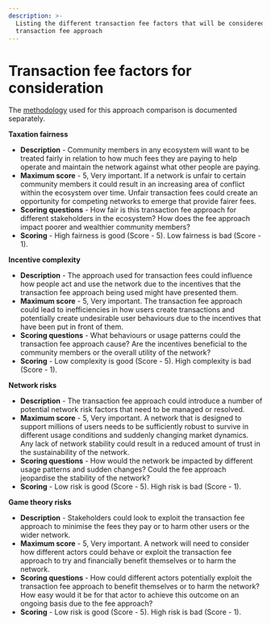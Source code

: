 ```yaml
---
description: >-
  Listing the different transaction fee factors that will be considered for each
  transaction fee approach
---
```


# Transaction fee factors for consideration

The [methodology](https://docs.treasuries.io/analysis/approach-comparison-methodology) used for this approach comparison is documented separately.



**Taxation fairness**

* **Description** - Community members in any ecosystem will want to be treated fairly in relation to how much fees they are paying to help operate and maintain the network against what other people are paying.
* **Maximum score** - 5, Very important. If a network is unfair to certain community members it could result in an increasing area of conflict within the ecosystem over time. Unfair transaction fees could create an opportunity for competing networks to emerge that provide fairer fees.
* **Scoring questions** - How fair is this transaction fee approach for different stakeholders in the ecosystem? How does the fee approach impact poorer and wealthier community members?
* **Scoring** - High fairness is good (Score - 5). Low fairness is bad (Score - 1).



**Incentive complexity**

* **Description** - The approach used for transaction fees could influence how people act and use the network due to the incentives that the transaction fee approach being used might have presented them.
* **Maximum score** - 5, Very important. The transaction fee approach could lead to inefficiencies in how users create transactions and potentially create undesirable user behaviours due to the incentives that have been put in front of them.
* **Scoring questions** - What behaviours or usage patterns could the transaction fee approach cause? Are the incentives beneficial to the community members or the overall utility of the network?
* **Scoring** - Low complexity is good (Score - 5). High complexity is bad (Score - 1).



**Network risks**

* **Description** - The transaction fee approach could introduce a number of potential network risk factors that need to be managed or resolved.
* **Maximum score** - 5, Very important. A network that is designed to support millions of users needs to be sufficiently robust to survive in different usage conditions and suddenly changing market dynamics. Any lack of network stability could result in a reduced amount of trust in the sustainability of the network.
* **Scoring questions** - How would the network be impacted by different usage patterns and sudden changes? Could the fee approach jeopardise the stability of the network?
* **Scoring** - Low risk is good (Score - 5). High risk is bad (Score - 1).



**Game theory risks**

* **Description** - Stakeholders could look to exploit the transaction fee approach to minimise the fees they pay or to harm other users or the wider network.
* **Maximum score** - 5, Very important. A network will need to consider how different actors could behave or exploit the transaction fee approach to try and financially benefit themselves or to harm the network.
* **Scoring questions** - How could different actors potentially exploit the transaction fee approach to benefit themselves or to harm the network? How easy would it be for that actor to achieve this outcome on an ongoing basis due to the fee approach?
* **Scoring** - Low risk is good (Score - 5). High risk is bad (Score - 1).
